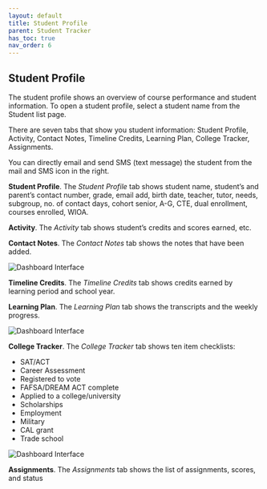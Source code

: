 ```yaml
---
layout: default
title: Student Profile
parent: Student Tracker
has_toc: true
nav_order: 6
---
```


## Student Profile

The student profile shows an overview of course performance and student information. To open a student profile, select a student name from the Student list page.

There are seven tabs that show you student information: Student Profile, Activity, Contact Notes, Timeline Credits, Learning Plan, College Tracker, Assignments.

You can directly email and send SMS (text message) the student from the mail and SMS icon in the right.

**Student Profile**. The *Student Profile* tab shows student name, student’s and parent’s contact number, grade, email add, birth date, teacher, tutor, needs, subgroup, no. of contact days, cohort senior, A-G, CTE, dual enrollment, courses enrolled, WIOA.

**Activity**. The *Activity* tab shows student’s credits and scores earned, etc.

**Contact Notes**. The *Contact Notes* tab shows the notes that have been added.

![Dashboard Interface]({{site.baseurl}}/assets/images/student-profile.contact-notes.png)

**Timeline Credits**. The *Timeline Credits* tab shows credits earned by learning period and school year.

**Learning Plan**. The *Learning Plan* tab shows the transcripts and the weekly progress.

![Dashboard Interface]({{site.baseurl}}/assets/images/student-profile.learning-plan.png)

**College Tracker**. The *College Tracker* tab shows ten item checklists:
* SAT/ACT
* Career Assessment
* Registered to vote
* FAFSA/DREAM ACT complete
* Applied to a college/university
* Scholarships
* Employment
* Military
* CAL grant
* Trade school

![Dashboard Interface]({{site.baseurl}}/assets/images/student-profile.college-tracker.png)

**Assignments**. The *Assignments* tab shows the list of assignments, scores, and status
